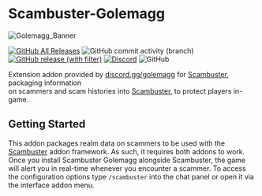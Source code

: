 # Scambuster-Golemagg
![Golemagg_Banner](https://user-images.githubusercontent.com/52763122/212466261-6ec683c1-33a3-4d73-a127-565c020b0b96.gif)

[![GitHub All Releases](https://img.shields.io/github/downloads/Hypernormalisation/Scambuster-Golemagg/total?logo=github&color=%235ab76e&style=for-the-badge&label=)](https://github.com/Hypernormalisation/Scambuster-Golemagg/releases/latest)
![GitHub commit activity (branch)](https://img.shields.io/github/commit-activity/t/hypernormalisation/scambuster-golemagg?style=for-the-badge&color=%23818dff)
[![GitHub release (with filter)](https://img.shields.io/github/v/release/hypernormalisation/Scambuster-Golemagg?label=latest&style=for-the-badge&color=%23818dff)](https://github.com/Hypernormalisation/Scambuster-Golemagg/releases/latest)
[![Discord](https://img.shields.io/discord/610036506974748700?style=for-the-badge&logo=discord&logoColor=white&label=discord&color=%23818dff)](https://discord.gg/golemagg)
![GitHub](https://img.shields.io/github/license/hypernormalisation/scambuster-golemagg?style=for-the-badge&color=white)

Extension addon provided by [discord.gg/golemagg](https://discord.gg/golemagg) for [Scambuster](https://github.com/hypernormalisation/Scambuster), packaging information\
on scammers and scam histories into [Scambuster](https://github.com/hypernormalisation/Scambuster), to protect players in-game.

## Getting Started

This addon packages realm data on scammers to be used with the [Scambuster](https://github.com/hypernormalisation/Scambuster) addon framework.
As such, it requires both addons to work. Once you install Scambuster Golemagg alongside Scambuster, the game will alert you in real-time whenever you encounter a scammer.
To access the configuration options type `/scambuster` into the chat panel or open it via the interface addon menu.
